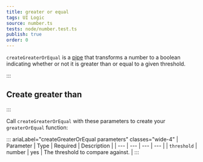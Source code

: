```yaml
---
title: greater or equal
tags: UI Logic
source: number.ts
tests: node/number.test.ts
publish: true
order: 0
---
```


`createGreaterOrEqual` is a [pipe](/docs/logic/pipes-overview) that transforms a number to a boolean indicating whether or not it is greater than or equal to a given threshold.


:::
## Create greater than
:::

Call `createGreaterOrEqual` with these parameters to create your `greaterOrEqual` function:

::: ariaLabel="createGreaterOrEqual parameters" classes="wide-4"
| Parameter | Type | Required | Description |
| --- | --- | --- | --- |
| `threshold` | number | yes | The threshold to compare against. |
:::

